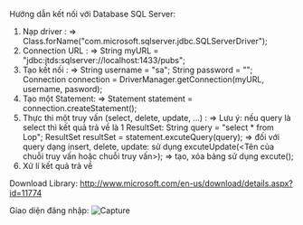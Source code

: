 Hướng dẫn kết nối với Database SQL Server:
1. Nạp driver : 
=> Class.forName("com.microsoft.sqlserver.jdbc.SQLServerDriver");
2. Connection URL :
=> String myURL = "jdbc:jtds:sqlserver://localhost:1433/pubs";
3. Tạo kết nối :
=> String username = "sa";
   String password = "";
   Connection connection =
	DriverManager.getConnection(myURL, username, pasword);
4. Tạo một Statement:
=> Statement statement = connection.createStatement();
5. Thực thi một truy vấn (select, delete, update, ...) :
=> Lưu ý: nếu query là select thì kết quả trả về là 1 ResultSet:
		String query = "select * from Lop";
		ResultSet resultSet = statement.excuteQuery(query);
=> đối với query dạng insert, delete, update:
	sử dụng excuteUpdate(<Tên của chuỗi truy vấn hoặc chuỗi truy vấn>);
=> tạo, xóa bảng sử dụng excute();
6. Xử lí kết quả trả về

Download Library: http://www.microsoft.com/en-us/download/details.aspx?id=11774

Giao diện đăng nhập: 
![Capture](https://github.com/duycoding/CT276-Project/assets/128799277/a0ec879e-8476-436a-9413-bce273dc75ea)


